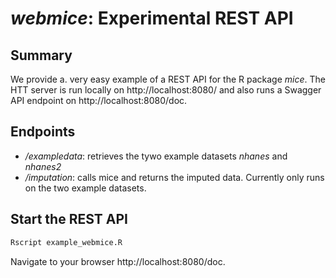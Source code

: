 # *webmice*: Experimental REST API

## Summary

We provide a. very easy example of a REST API for the R package *mice*. The HTT server is run locally on http://localhost:8080/ and also runs a Swagger API endpoint on http://localhost:8080/doc.

## Endpoints
- */exampledata*: retrieves the tywo example datasets *nhanes* and *nhanes2*
- */imputation*: calls mice and returns the imputed data. Currently only runs on the two example datasets.

## Start the REST API
```sh
Rscript example_webmice.R
```
Navigate to your browser http://localhost:8080/doc.